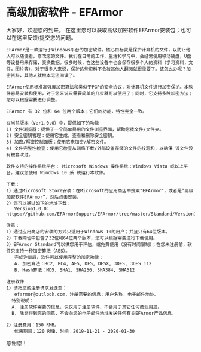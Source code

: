 # 高级加密软件 - EFArmor
大家好，欢迎您的到来。
    在这里您可以获取高级加密软件EFArmor安装包；也可以在这里反馈/提交您的问题。
    
    EFArmor是一款运行于Windows平台的加密软件，核心目标就是保护计算机的文件，以防止他人可以随便看，修改您的文件。我们在日常的工作，生活和学习中，会经常使用移动硬盘，U盘等设备用来存储，交换数据。很多时候，在这些设备中也会保存很多个人的资料（学习资料，文件，图片等），对于很多人来说，保护这些资料不会被其他人翻阅就很重要了。该怎么办呢？加密资料，其他人就根本无法阅读了。
    
    EFArmor使用标准高强度加密算法和类似于PGP的安全协议，对计算机文件进行加密保护。本软件容易安装和使用，对于您来说只需要简单的几步就可以使用了；同时，它支持多种加密方法；您可以根据需要进行调整。
    
    EFArmor 有 32 位和 64 位两个版本；它们的功能，特性完全一致。

    在当前版本（Ver1.0.0）中，提供如下的功能
    1) 文件浏览器：提供了一个简单易用的文件浏览界面，帮助您找文件/文件夹。
    2) 安全密钥管理：使用它生成，查看和删除安全密钥。
    3) 加密/解密控制面板：使用它来加密/解密文件。 
    4) 文件完整性检查：使用它检查从网络下载/外部设备存储的文件的校验和，以确保 该文件没有被篡改过。
    
    软件支持的操作系统平台： Microsoft Windows 操作系统：Windows Vista 或以上平台。建议您使用 Windows 10 系 统运行本软件。
    
    下载：
    1）通过Microsoft Store安装：在Microsoft的应用商店中搜索"EFArmor"，或者是“高级加密软件EFArmor”，然后点击安装。
    2）您可以通过如下的地址下载：
       Version1.0.0: https://github.com/EFArmorSupport/EFArmor/tree/master/Standard/Version1.0.0
    
    注意：
    1）通过应用商店的安装的方式只适用于Windows 10的用户；并且只有64位版本。
    2）下载网址中包含了32位和64位两个版本，您可以根据需要进行下载使用。
    3）EFArmor Standard可以供您用于评估，或免费使用（没有时间限制）；在您未注册前，软件只支持一种加密算法（AES）。
       完成注册后，软件可以使用完整的加密功能：
       A. 加密算法：RC2, RC4, AES, DES, DESX, 3DES, 3DES_112 
       B. Hash算法：MD5, SHA1, SHA256, SHA384, SHA512

    注册软件
    1）请把您的注册请求发送至：
       efarmor@outlook.com，注册需要的信息：用户名称，电子邮件地址。
      特别说明：
      A. 注册软件需要的信息，仅仅用于注册软件，不会用于其它任何商业用途。
      B. 除非得到您的同意，不会向您的电子邮件地址发送任何有关EFArmor产品信息。
      
    2）注册费用：150 RMB。
       优惠期间：120 RMB，时间：2019-11-21 - 2020-01-30

感谢您！

